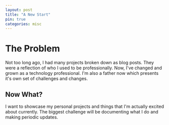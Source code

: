 ```yaml
---
layout: post
title: "A New Start"
pin: true
categories: misc
---
```


# The Problem
Not too long ago, I had many projects broken down as blog posts. They were a reflection of who I used to be professionally. Now, I've changed and grown as a technology professional. I'm also a father now which presents it's own set of challenges and changes.

## Now What?
I want to showcase my personal projects and things that I'm actually excited about currently. The biggest challenge will be documenting what I do and making periodic updates.
